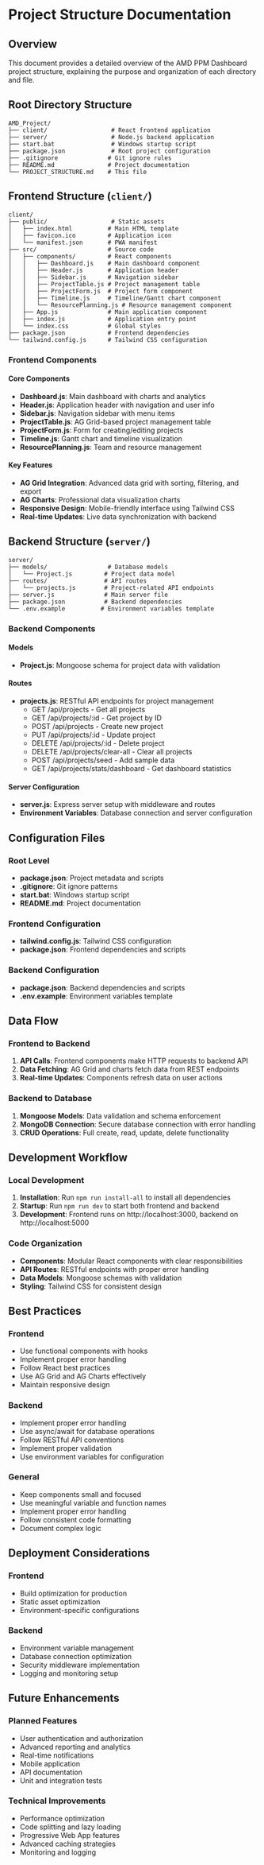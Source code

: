 # Project Structure Documentation

## Overview
This document provides a detailed overview of the AMD PPM Dashboard project structure, explaining the purpose and organization of each directory and file.

## Root Directory Structure

```
AMD_Project/
├── client/                  # React frontend application
├── server/                  # Node.js backend application
├── start.bat                # Windows startup script
├── package.json             # Root project configuration
├── .gitignore              # Git ignore rules
├── README.md               # Project documentation
└── PROJECT_STRUCTURE.md    # This file
```

## Frontend Structure (`client/`)

```
client/
├── public/                  # Static assets
│   ├── index.html          # Main HTML template
│   ├── favicon.ico         # Application icon
│   └── manifest.json       # PWA manifest
├── src/                    # Source code
│   ├── components/         # React components
│   │   ├── Dashboard.js    # Main dashboard component
│   │   ├── Header.js       # Application header
│   │   ├── Sidebar.js      # Navigation sidebar
│   │   ├── ProjectTable.js # Project management table
│   │   ├── ProjectForm.js  # Project form component
│   │   ├── Timeline.js     # Timeline/Gantt chart component
│   │   └── ResourcePlanning.js # Resource management component
│   ├── App.js              # Main application component
│   ├── index.js            # Application entry point
│   └── index.css           # Global styles
├── package.json            # Frontend dependencies
└── tailwind.config.js      # Tailwind CSS configuration
```

### Frontend Components

#### Core Components
- **Dashboard.js**: Main dashboard with charts and analytics
- **Header.js**: Application header with navigation and user info
- **Sidebar.js**: Navigation sidebar with menu items
- **ProjectTable.js**: AG Grid-based project management table
- **ProjectForm.js**: Form for creating/editing projects
- **Timeline.js**: Gantt chart and timeline visualization
- **ResourcePlanning.js**: Team and resource management

#### Key Features
- **AG Grid Integration**: Advanced data grid with sorting, filtering, and export
- **AG Charts**: Professional data visualization charts
- **Responsive Design**: Mobile-friendly interface using Tailwind CSS
- **Real-time Updates**: Live data synchronization with backend

## Backend Structure (`server/`)

```
server/
├── models/                 # Database models
│   └── Project.js         # Project data model
├── routes/                # API routes
│   └── projects.js        # Project-related API endpoints
├── server.js              # Main server file
├── package.json           # Backend dependencies
└── .env.example          # Environment variables template
```

### Backend Components

#### Models
- **Project.js**: Mongoose schema for project data with validation

#### Routes
- **projects.js**: RESTful API endpoints for project management
  - GET /api/projects - Get all projects
  - GET /api/projects/:id - Get project by ID
  - POST /api/projects - Create new project
  - PUT /api/projects/:id - Update project
  - DELETE /api/projects/:id - Delete project
  - DELETE /api/projects/clear-all - Clear all projects
  - POST /api/projects/seed - Add sample data
  - GET /api/projects/stats/dashboard - Get dashboard statistics

#### Server Configuration
- **server.js**: Express server setup with middleware and routes
- **Environment Variables**: Database connection and server configuration

## Configuration Files

### Root Level
- **package.json**: Project metadata and scripts
- **.gitignore**: Git ignore patterns
- **start.bat**: Windows startup script
- **README.md**: Project documentation

### Frontend Configuration
- **tailwind.config.js**: Tailwind CSS configuration
- **package.json**: Frontend dependencies and scripts

### Backend Configuration
- **package.json**: Backend dependencies and scripts
- **.env.example**: Environment variables template

## Data Flow

### Frontend to Backend
1. **API Calls**: Frontend components make HTTP requests to backend API
2. **Data Fetching**: AG Grid and charts fetch data from REST endpoints
3. **Real-time Updates**: Components refresh data on user actions

### Backend to Database
1. **Mongoose Models**: Data validation and schema enforcement
2. **MongoDB Connection**: Secure database connection with error handling
3. **CRUD Operations**: Full create, read, update, delete functionality

## Development Workflow

### Local Development
1. **Installation**: Run `npm run install-all` to install all dependencies
2. **Startup**: Run `npm run dev` to start both frontend and backend
3. **Development**: Frontend runs on http://localhost:3000, backend on http://localhost:5000

### Code Organization
- **Components**: Modular React components with clear responsibilities
- **API Routes**: RESTful endpoints with proper error handling
- **Data Models**: Mongoose schemas with validation
- **Styling**: Tailwind CSS for consistent design

## Best Practices

### Frontend
- Use functional components with hooks
- Implement proper error handling
- Follow React best practices
- Use AG Grid and AG Charts effectively
- Maintain responsive design

### Backend
- Implement proper error handling
- Use async/await for database operations
- Follow RESTful API conventions
- Implement proper validation
- Use environment variables for configuration

### General
- Keep components small and focused
- Use meaningful variable and function names
- Implement proper error handling
- Follow consistent code formatting
- Document complex logic

## Deployment Considerations

### Frontend
- Build optimization for production
- Static asset optimization
- Environment-specific configurations

### Backend
- Environment variable management
- Database connection optimization
- Security middleware implementation
- Logging and monitoring setup

## Future Enhancements

### Planned Features
- User authentication and authorization
- Advanced reporting and analytics
- Real-time notifications
- Mobile application
- API documentation
- Unit and integration tests

### Technical Improvements
- Performance optimization
- Code splitting and lazy loading
- Progressive Web App features
- Advanced caching strategies
- Monitoring and logging 